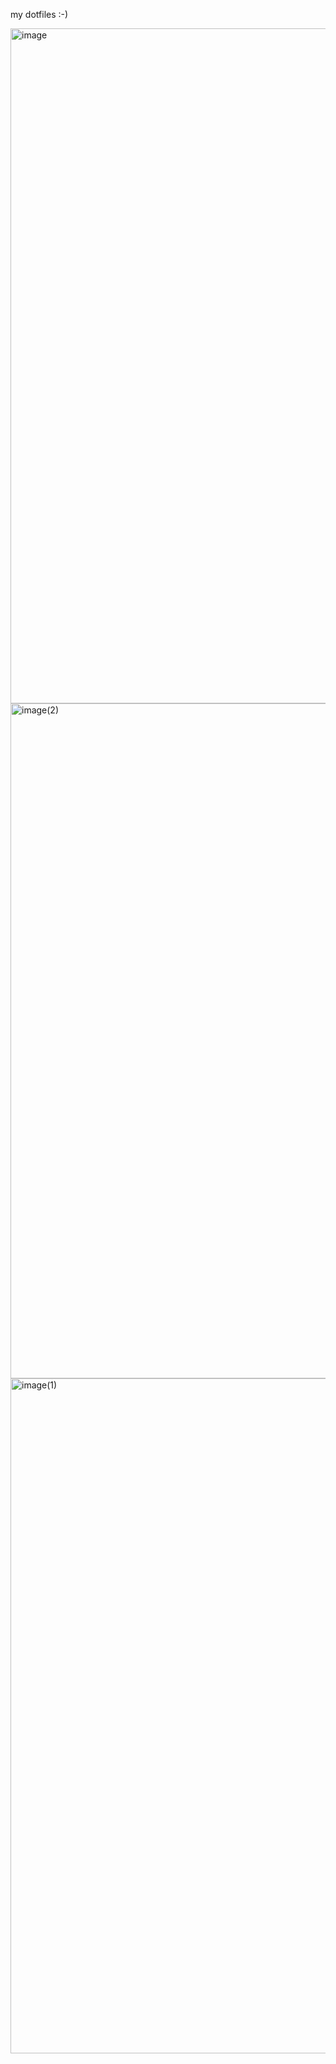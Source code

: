 my dotfiles :-)

<img width="1920" height="1080" alt="image" src="https://github.com/user-attachments/assets/fc7cf5d9-8a8d-42ae-9a3c-3c5865446ee7" />
<img width="1920" height="1080" alt="image(2)" src="https://github.com/user-attachments/assets/6d4b7c39-72db-41d0-9c9a-18b97506db56" />
<img width="1920" height="1080" alt="image(1)" src="https://github.com/user-attachments/assets/c6dd2f19-5840-4506-900b-e363340bf927" />
